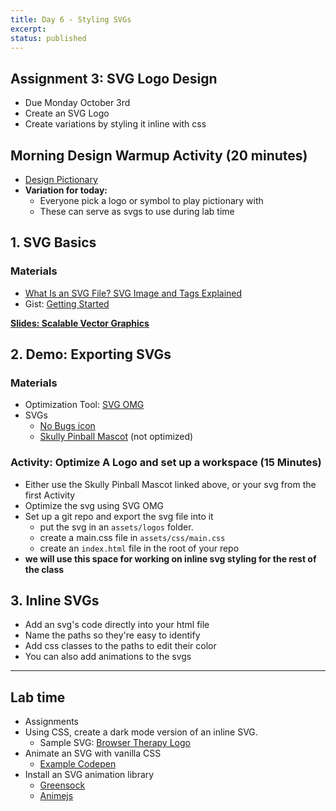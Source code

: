 ```yaml
---
title: Day 6 - Styling SVGs
excerpt:
status: published
---
```


## Assignment 3: SVG Logo Design

- Due Monday October 3rd
- Create an SVG Logo
- Create variations by styling it inline with css

## Morning Design Warmup Activity (20 minutes)

- [Design Pictionary](https://gist.github.com/lilyx13/2faa31ede90adf23c001f3482697436a)
- **Variation for today:**
  - Everyone pick a logo or symbol to play pictionary with
  - These can serve as svgs to use during lab time

## 1. SVG Basics

### Materials

- [What Is an SVG File? SVG Image and Tags Explained](https://www.freecodecamp.org/news/svg-basics-what-are-scalable-vector-graphics-and-how-do-you-use-them/)
- Gist: [Getting Started](https://gist.github.com/acidtone/ea248e3207b06cfdf861bdec06816fb9)

**[Slides: Scalable Vector Graphics](https://sait-wbdv.github.io/slides/w22/cpnt262/svgs.html)**

## 2. Demo: Exporting SVGs

### Materials

- Optimization Tool: [SVG OMG](https://jakearchibald.github.io/svgomg/)
- SVGs
  - [No Bugs icon](https://github.com/sait-wbdv/sample-code/blob/master/assets/images/logos/no-bugs.svg)
  - [Skully Pinball Mascot](https://github.com/sait-wbdv/sample-code/blob/master/assets/images/logos/skully.svg) (not optimized)

### Activity: Optimize A Logo and set up a workspace (15 Minutes)

- Either use the Skully Pinball Mascot linked above, or your svg from the first Activity
- Optimize the svg using SVG OMG
- Set up a git repo and export the svg file into it
  - put the svg in an `assets/logos` folder.
  - create a main.css file in `assets/css/main.css`
  - create an `index.html` file in the root of your repo
- **we will use this space for working on inline svg styling for the rest of the class**

## 3. Inline SVGs

- Add an svg's code directly into your html file
- Name the paths so they're easy to identify
- Add css classes to the paths to edit their color
- You can also add animations to the svgs

---

## Lab time

- Assignments
- Using CSS, create a dark mode version of an inline SVG.
  - Sample SVG: [Browser Therapy Logo](https://github.com/sait-wbdv/sample-code/blob/master/assets/images/logos/browser-therapy.svg)
- Animate an SVG with vanilla CSS
  - [Example Codepen](https://codepen.io/acidtone/pen/YzpWbeN)
- Install an SVG animation library
  - [Greensock](https://greensock.com/)
  - [Animejs](https://animejs.com/)
